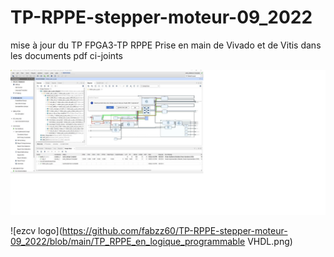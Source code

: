 # TP-RPPE-stepper-moteur-09_2022
mise à jour du TP FPGA3-TP RPPE  Prise en main de Vivado et de Vitis dans les documents pdf ci-joints

![ezcv logo](https://github.com/fabzz60/TP-RPPE-stepper-moteur-09_2022/blob/main/TP_RPPE_avec_microblaze.png)





![ezcv logo](https://github.com/fabzz60/TP-RPPE-stepper-moteur-09_2022/blob/main/TP_RPPE_en_logique_programmable VHDL.png)

